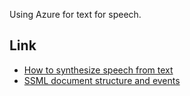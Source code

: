 Using Azure for text for speech.

## Link
- [How to synthesize speech from text](https://learn.microsoft.com/en-us/azure/cognitive-services/speech-service/how-to-speech-synthesis?pivots=programming-language-javascript&tabs=browserjs%2Cterminal)
- [SSML document structure and events](https://learn.microsoft.com/en-us/azure/cognitive-services/speech-service/speech-synthesis-markup-structure)